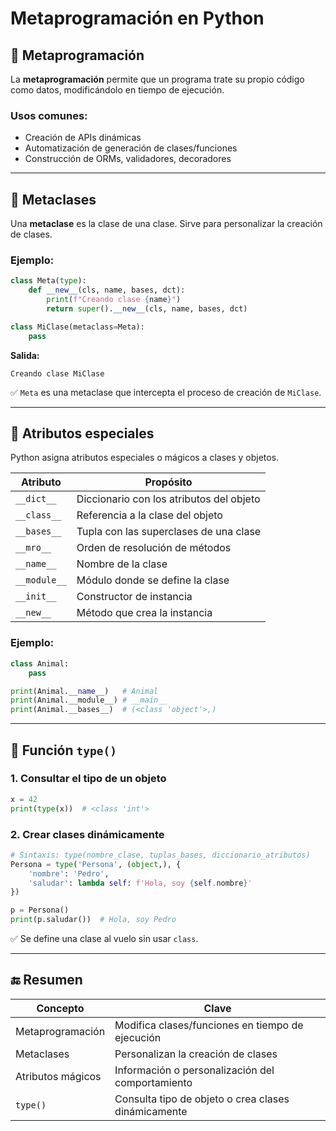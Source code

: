 # Metaprogramación en Python

## 🧠 Metaprogramación

La **metaprogramación** permite que un programa trate su propio código como datos, modificándolo en tiempo de ejecución.

### Usos comunes:
- Creación de APIs dinámicas
- Automatización de generación de clases/funciones
- Construcción de ORMs, validadores, decoradores

---

## 🔹 Metaclases

Una **metaclase** es la clase de una clase. Sirve para personalizar la creación de clases.

### Ejemplo:

```python
class Meta(type):
    def __new__(cls, name, bases, dct):
        print(f"Creando clase {name}")
        return super().__new__(cls, name, bases, dct)

class MiClase(metaclass=Meta):
    pass
```

**Salida:**
```
Creando clase MiClase
```

✅ `Meta` es una metaclase que intercepta el proceso de creación de `MiClase`.

---

## 🔹 Atributos especiales

Python asigna atributos especiales o mágicos a clases y objetos.

| Atributo         | Propósito |
|------------------|----------|
| `__dict__`       | Diccionario con los atributos del objeto |
| `__class__`      | Referencia a la clase del objeto |
| `__bases__`      | Tupla con las superclases de una clase |
| `__mro__`        | Orden de resolución de métodos |
| `__name__`       | Nombre de la clase |
| `__module__`     | Módulo donde se define la clase |
| `__init__`       | Constructor de instancia |
| `__new__`        | Método que crea la instancia |

### Ejemplo:

```python
class Animal:
    pass

print(Animal.__name__)   # Animal
print(Animal.__module__) # __main__
print(Animal.__bases__)  # (<class 'object'>,)
```

---

## 🔹 Función `type()`

### 1. Consultar el tipo de un objeto

```python
x = 42
print(type(x))  # <class 'int'>
```

### 2. Crear clases dinámicamente

```python
# Sintaxis: type(nombre_clase, tuplas_bases, diccionario_atributos)
Persona = type('Persona', (object,), {
    'nombre': 'Pedro',
    'saludar': lambda self: f'Hola, soy {self.nombre}'
})

p = Persona()
print(p.saludar())  # Hola, soy Pedro
```

✅ Se define una clase al vuelo sin usar `class`.

---

## 🔚 Resumen

| Concepto         | Clave |
|------------------|-------|
| Metaprogramación | Modifica clases/funciones en tiempo de ejecución |
| Metaclases       | Personalizan la creación de clases |
| Atributos mágicos| Información o personalización del comportamiento |
| `type()`         | Consulta tipo de objeto o crea clases dinámicamente |
